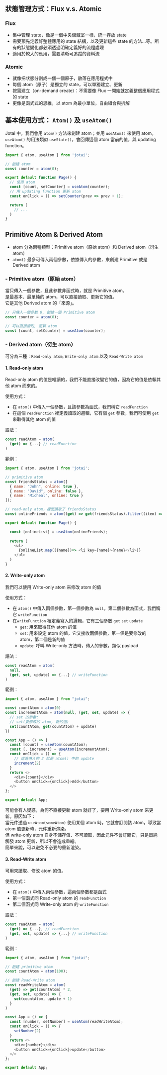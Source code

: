## 狀態管理方式：Flux v.s. Atomic

### Flux

- 集中管理 state，像是一個中央儲藏室一樣，統一存放 state
- 需要預先定義好整體應用的 state 結構，以及更新這些 state 的方法...等。所有的狀態變化都必須透過明確定義好的流程處理
- 適用於較大的應用，需要清晰可追蹤的資料流

### Atomic

- 就像把狀態分割成一個一個原子，散落在應用程式中
- 每個 atom（原子）是獨立的 state，可以單獨建立、更新
- 按需建立（on-demand create）：不需要像 Flux 一開始就定義整個應用程式的 state
- 更像是函式式的思維，以 atom 為最小單位，自由組合與拆解


## 基本使用方式： `Atom()` 及 `useAtom()`

Jotai 中，我們會用 `atom()` 方法來創建 atom；並用 `useAtom()` 來使用 atom。\
`useAtom()` 的用法類似 `useState()`，會回傳這個 atom 當前的值，與 updating function。
 
```javascript
import { atom, useAtom } from 'jotai';

// 創建 atom
const counter = atom(0);

export default function Page() {
  // 使用 atom
  const [count, setCounter] = useAtom(counter);
  // 用 updating function 更新 atom
  const onClick = () => setCounter(prev => prev + 1);

  return (
    // ...
  )
}
```

## Primitive Atom & Derived Atom

- atom 分為兩種類型：Primitive atom（原始 atom）和 Derived atom（衍生 atom）
- `atom()` 最多可傳入兩個參數，依據傳入的參數，來創建 Primitive 或是 Derived atom

### - Primitive atom（原始 atom）

當只傳入一個參數，且此參數非函式時，就是 Primitive atom。\
是最基本、最單純的 atom，可以直接讀取、更新它的值。\
它是其他 Derived atom 的「來源」。

```javascript
// 只傳入一個參數 0, 創建一個 Primitive atom
const counter = atom(0);

// 可以直接讀取, 更新 atom
const [count, setCounter] = useAtom(counter);
```

###  - Derived atom（衍生 atom）

可分為三種：`Read-only atom`, `Write-only atom` 以及 `Read-Write atom`

#### 1. Read-only atom

Read-only atom 的值是唯讀的，我們不能直接改變它的值，因為它的值是依賴其他 atom 而來的。

使用方式：
- 在 `atom()` 中傳入一個參數，且該參數為函式，我們稱它 `readFunction`
- 在這個 `readFunction` 裡定義讀取的邏輯，它有個 `get` 參數，我們可使用 `get` 來取得其他 atom 的值

語法：
```javascript
const readAtom = atom(
  (get) => {...} // readFunction
)
```

範例：

```javascript
import { atom, useAtom } from 'jotai';

// primitive atom
const friendsStatus = atom([ 
  { name: "John", online: true },
  { name: "David", online: false },
  { name: "Micheal", online: true } 
]);

// read-only atom，裡面讀取了 friendsStatus
const onlineFriends = atom((get) => get(friendsStatus).filter((item) => item.online));

export default function Page() {

  const [onlineList] = useAtom(onlineFriends);
  
  return (
    <ul>
      {onlineList.map(({name})=> <li key={name}>{name}</li>)}
    </ul>
  )
}
```

#### 2. Write-only atom

我們可以使用 Write-only atom 來修改 atom 的值

使用方式：
- 在 `atom()` 中傳入兩個參數，第一個參數為 `null`，第二個參數為函式，我們稱它 `writeFunction`
- 在`writeFunction` 裡定義寫入的邏輯，它有三個參數 `get` `set` `update`
    - `get`: 用來取得其他 atom 的值
    - `set`: 用來設定 atom 的值，它又接收兩個參數，第一個是要修改的 atom，第二個是新的值
    - `update`: 呼叫 Write-only 方法時，傳入的參數，類似 payload


語法：
```javascript
const readAtom = atom(
  null,
  (get, set, update) => {...} // writeFunction
)
```

範例：
```javascript
import { atom, useAtom } from "jotai";

const countAtom = atom(0)
const incrementAtom = atom(null, (get, set, update) => {
  // set 的參數:
  // set(要修改的 atom, 新的值)
  set(countAtom, get(countAtom) + update)
})

const App = () => {
  const [count] = useAtom(countAtom);
  const [, increment] = useAtom(incrementAtom);
  const onClick = () => {
    // 這邊傳入的 2 就是 atom() 中的 update
    increment(2)
  }
  return <>
    <div>{count}</div>
    <button onClick={onClick}>Add</button>
  </>
};

export default App;
```

可能會有人疑惑，為何不直接更新 atom 就好了，要用 Write-only atom 來更新。原因如下：\
當元件透過 `useAtom(someAtom)` 使用某個 atom 時，它就會訂閱該 atom，導致當 atom 值更新時，元件重新渲染。\
但 write-only atom 自身不儲存值、不可讀取，因此元件不會訂閱它，只是單純觸發 atom 更新，所以不會造成重繪。\
簡單來說，可以避免不必要的重新渲染。

#### 3. Read-Write atom

可用來讀取、修改 atom 的值。

使用方式：
- 在 `atom()` 中傳入兩個參數，這兩個參數都是函式
- 第一個函式同 Read-only atom 的 `readFunction`
- 第二個函式同 Write-only atom 的 `writeFunction`

語法：
```javascript
const readAtom = atom(
  (get) => {...}, // readFunction
  (get, set, update) => {...} // writeFunction
)
```

範例：
```javascript
import { atom, useAtom } from "jotai";

// 創建 primitive atom
const countAtom = atom(100);

// 創建 Read-Write atom
const readWriteAtom = atom(
  (get) => get(countAtom) * 2,
  (get, set, update) => {
    set(countAtom, update + 1)
  }
)

const App = () => {
  const [number, setNumber] = useAtom(readWriteAtom);
  const onClick = () => {
    setNumber(2)
  }
  return <>
    <div>{number}</div>
    <button onClick={onClick}>update</button>
  </>
};

export default App;
```
